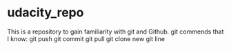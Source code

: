 # udacity_repo
This is a repository to gain familiarity with git and Github.
git commends that I know: 
git push
git commit
git pull
git clone
new git line
